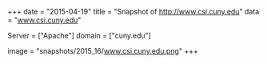 
+++
date = "2015-04-19"
title = "Snapshot of http://www.csi.cuny.edu"
data = "www.csi.cuny.edu"

Server = ["Apache"]
domain = ["cuny.edu"]

  image = "snapshots/2015_16/www.csi.cuny.edu.png"
+++
#
